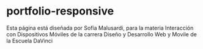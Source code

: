 # portfolio-responsive
Esta página está diseñada por Sofía Malusardi, para la materia Interacción con Dispositivos Móviles de la carrera Diseño y Desarrollo Web y Movile de la Escuela DaVinci
